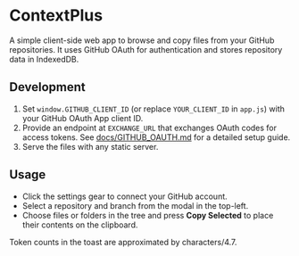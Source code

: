 # ContextPlus

A simple client-side web app to browse and copy files from your GitHub repositories. It uses GitHub OAuth for authentication and stores repository data in IndexedDB.

## Development

1. Set `window.GITHUB_CLIENT_ID` (or replace `YOUR_CLIENT_ID` in `app.js`) with your GitHub OAuth App client ID.
2. Provide an endpoint at `EXCHANGE_URL` that exchanges OAuth codes for access tokens.
   See [docs/GITHUB_OAUTH.md](docs/GITHUB_OAUTH.md) for a detailed setup guide.
3. Serve the files with any static server.

## Usage

- Click the settings gear to connect your GitHub account.
- Select a repository and branch from the modal in the top-left.
- Choose files or folders in the tree and press **Copy Selected** to place their contents on the clipboard.

Token counts in the toast are approximated by characters/4.7.
